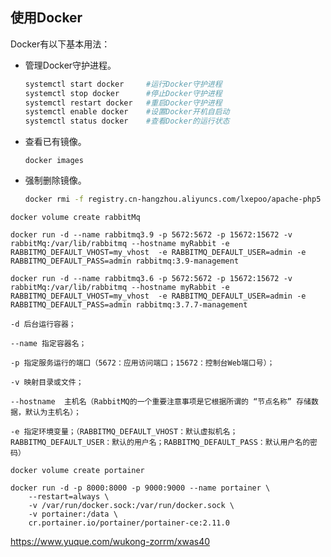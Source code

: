 



## 使用Docker

Docker有以下基本用法：

- 管理Docker守护进程。

  ```bash
  systemctl start docker     #运行Docker守护进程
  systemctl stop docker      #停止Docker守护进程
  systemctl restart docker   #重启Docker守护进程
  systemctl enable docker    #设置Docker开机自启动
  systemctl status docker    #查看Docker的运行状态
  ```







- 查看已有镜像。

  ```undefined
  docker images
  ```

- 强制删除镜像。

  ```bash
  docker rmi -f registry.cn-hangzhou.aliyuncs.com/lxepoo/apache-php5
  ```





```
docker volume create rabbitMq
```

```shell
docker run -d --name rabbitmq3.9 -p 5672:5672 -p 15672:15672 -v rabbitMq:/var/lib/rabbitmq --hostname myRabbit -e RABBITMQ_DEFAULT_VHOST=my_vhost  -e RABBITMQ_DEFAULT_USER=admin -e RABBITMQ_DEFAULT_PASS=admin rabbitmq:3.9-management
```



```
docker run -d --name rabbitmq3.6 -p 5672:5672 -p 15672:15672 -v rabbitMq:/var/lib/rabbitmq --hostname myRabbit -e RABBITMQ_DEFAULT_VHOST=my_vhost  -e RABBITMQ_DEFAULT_USER=admin -e RABBITMQ_DEFAULT_PASS=admin rabbitmq:3.7.7-management

-d 后台运行容器；

--name 指定容器名；

-p 指定服务运行的端口（5672：应用访问端口；15672：控制台Web端口号）；

-v 映射目录或文件；

--hostname  主机名（RabbitMQ的一个重要注意事项是它根据所谓的 “节点名称” 存储数据，默认为主机名）；

-e 指定环境变量；（RABBITMQ_DEFAULT_VHOST：默认虚拟机名；RABBITMQ_DEFAULT_USER：默认的用户名；RABBITMQ_DEFAULT_PASS：默认用户名的密码）
```

```
docker volume create portainer
```



```
docker run -d -p 8000:8000 -p 9000:9000 --name portainer \
    --restart=always \
    -v /var/run/docker.sock:/var/run/docker.sock \
    -v portainer:/data \
    cr.portainer.io/portainer/portainer-ce:2.11.0			

```









https://www.yuque.com/wukong-zorrm/xwas40

